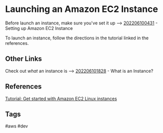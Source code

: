 # Launching an Amazon EC2 Instance

Before launch an instance, make sure you've set it up --> [202206100431](../202206100431) - Setting up Amazon EC2 Instance

To launch an instance, follow the directions in the tutorial linked in the references.  

## Other Links
Check out *what* an instance is --> [202206101828](../202206101828) - What is an Instance?

## References
[Tutorial: Get started with Amazon EC2 Linux instances](https://docs.aws.amazon.com/AWSEC2/latest/UserGuide/EC2_GetStarted.html)

## Tags
#aws #dev
